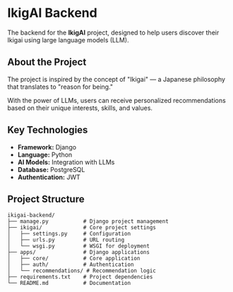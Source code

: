 # IkigAI Backend

The backend for the **IkigAI** project, designed to help users discover their Ikigai using large language models (LLM).  

## About the Project

The project is inspired by the concept of "Ikigai" — a Japanese philosophy that translates to "reason for being."  

With the power of LLMs, users can receive personalized recommendations based on their unique interests, skills, and values.

## Key Technologies

- **Framework:** Django  
- **Language:** Python  
- **AI Models:** Integration with LLMs  
- **Database:** PostgreSQL  
- **Authentication:** JWT  

## Project Structure

```plaintext
ikigai-backend/
├── manage.py           # Django project management
├── ikigai/             # Core project settings
│   ├── settings.py     # Configuration
│   ├── urls.py         # URL routing
│   └── wsgi.py         # WSGI for deployment
├── apps/               # Django applications
│   ├── core/           # Core application
│   ├── auth/           # Authentication
│   └── recommendations/ # Recommendation logic
├── requirements.txt    # Project dependencies
└── README.md           # Documentation
